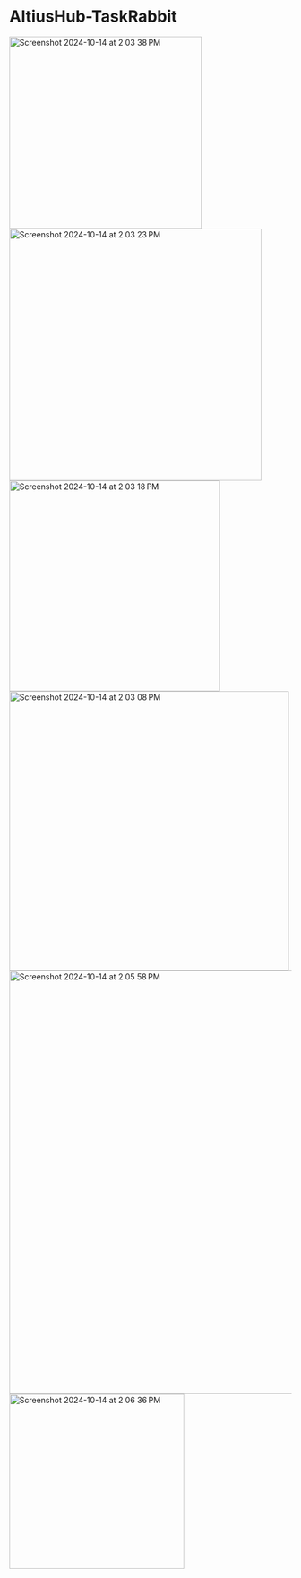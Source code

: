 # AltiusHub-TaskRabbit
<img width="343" alt="Screenshot 2024-10-14 at 2 03 38 PM" src="https://github.com/user-attachments/assets/3215f613-8d54-4063-976c-04a3cdd44059">
<img width="450" alt="Screenshot 2024-10-14 at 2 03 23 PM" src="https://github.com/user-attachments/assets/ca8e8bb3-7376-4d44-832f-434084b88da3">
<img width="376" alt="Screenshot 2024-10-14 at 2 03 18 PM" src="https://github.com/user-attachments/assets/d9779fd6-c1c1-4e0b-99ca-d925d0e52964">
<img width="499" alt="Screenshot 2024-10-14 at 2 03 08 PM" src="https://github.com/user-attachments/assets/8bbcc6a7-bde1-4a69-8d66-759b87e39663">
<img width="756" alt="Screenshot 2024-10-14 at 2 05 58 PM" src="https://github.com/user-attachments/assets/73f24c6f-fc3e-4d17-86cc-6f8438156188">
<img width="312" alt="Screenshot 2024-10-14 at 2 06 36 PM" src="https://github.com/user-attachments/assets/eb8e2201-dd35-40b5-83d1-c8aedea7e0c6">
